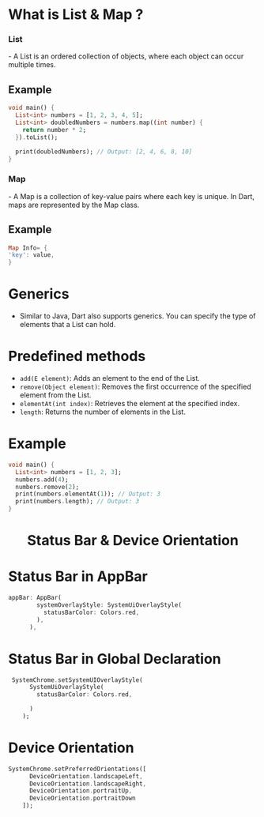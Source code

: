 
# What is  List & Map ?
<h3> List </h3>
- A List is an ordered collection of objects, where each object can occur multiple times.
<h2> Example </h2>

```Dart
void main() {
  List<int> numbers = [1, 2, 3, 4, 5];
  List<int> doubledNumbers = numbers.map((int number) {
    return number * 2;
  }).toList();

  print(doubledNumbers); // Output: [2, 4, 6, 8, 10]
}

```
<h3> Map </h3>
- A Map is a collection of key-value pairs where each key is unique. In Dart, maps are represented by the Map class.
<h2> Example </h2>

```Dart
Map Info= {
'key': value,
}
```


# Generics

- Similar to Java, Dart also supports generics. You can specify the type of elements that a List can hold.

# Predefined methods

- `add(E element)`: Adds an element to the end of the List.
- `remove(Object element)`: Removes the first occurrence of the specified element from the List.
- `elementAt(int index)`: Retrieves the element at the specified index.
- `length`: Returns the number of elements in the List.

# Example

```Dart
void main() {
  List<int> numbers = [1, 2, 3];
  numbers.add(4);
  numbers.remove(2);
  print(numbers.elementAt(1)); // Output: 3
  print(numbers.length); // Output: 3
}

```

<h1 align="center"> Status Bar & Device Orientation </h1>

# Status Bar in AppBar
```Dart
appBar: AppBar(
        systemOverlayStyle: SystemUiOverlayStyle(
          statusBarColor: Colors.red,
        ),
      ),
```

# Status Bar in Global Declaration
```Dart
 SystemChrome.setSystemUIOverlayStyle(
      SystemUiOverlayStyle(
        statusBarColor: Colors.red,

      )
    );
```

#  Device Orientation
```Dart
SystemChrome.setPreferredOrientations([
      DeviceOrientation.landscapeLeft,
      DeviceOrientation.landscapeRight,
      DeviceOrientation.portraitUp,
      DeviceOrientation.portraitDown
    ]);
```


















